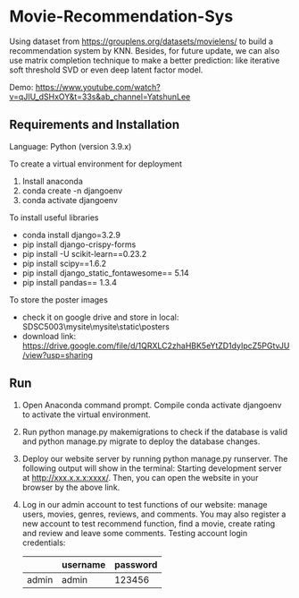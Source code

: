 # Movie-Recommendation-Sys
Using dataset from https://grouplens.org/datasets/movielens/ to build a recommendation system by KNN.
Besides, for future update, we can also use matrix completion technique to make a better prediction: like iterative soft threshold SVD or even deep latent factor model.

Demo: https://www.youtube.com/watch?v=qJIU_dSHxOY&t=33s&ab_channel=YatshunLee

## Requirements and Installation
Language: Python (version 3.9.x)

To create a virtual environment for deployment
1. Install anaconda
2. conda create -n djangoenv
3. conda activate djangoenv

To install useful libraries
- conda install django=3.2.9
- pip install django-crispy-forms
- pip install -U scikit-learn==0.23.2
- pip install scipy==1.6.2
- pip install django_static_fontawesome== 5.14
- pip install pandas== 1.3.4

To store the poster images
- check it on google drive and store in local: SDSC5003\mysite\mysite\static\posters
- download link: https://drive.google.com/file/d/1QRXLC2zhaHBK5eYtZD1dyIpcZ5PGtvJU/view?usp=sharing

## Run
1. Open Anaconda command prompt. Compile conda activate djangoenv to activate the virtual environment.
2. Run python manage.py makemigrations to check if the database is valid and python manage.py migrate to deploy the database changes.
3. Deploy our website server by running python manage.py runserver. The following output will show in the terminal:
Starting development server at http://xxx.x.x.x:xxxx/. Then, you can open the website in your browser by the above link.
4. Log in our admin account to test functions of our website: manage users, movies, genres, reviews, and comments.
You may also register a new account to test recommend function, find a movie, create rating and review and leave some comments.
Testing account login credentials:

    |       | username | password |
    |-------|----------|----------|
    | admin |    admin |   123456 |
